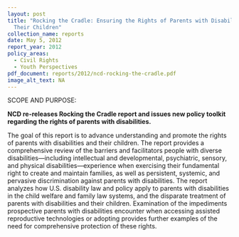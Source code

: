 ```yaml
---
layout: post
title: "Rocking the Cradle: Ensuring the Rights of Parents with Disabilities and
  Their Children"
collection_name: reports
date: May 5, 2012
report_year: 2012
policy_areas:
  - Civil Rights
  - Youth Perspectives
pdf_document: reports/2012/ncd-rocking-the-cradle.pdf
image_alt_text: NA
---
```

SCOPE AND PURPOSE:

**NCD re-releases Rocking the Cradle report and issues new policy toolkit regarding the rights of parents with disabilities.**

The goal of this report is to advance understanding and promote the rights of parents with disabilities and their children. The report provides a comprehensive review of the barriers and facilitators people with diverse disabilities—including intellectual and developmental, psychiatric, sensory, and physical disabilities—experience when exercising their fundamental right to create and maintain families, as well as persistent, systemic, and pervasive discrimination against parents with disabilities. The report analyzes how U.S. disability law and policy apply to parents with disabilities in the child welfare and family law systems, and the disparate treatment of parents with disabilities and their children. Examination of the impediments prospective parents with disabilities encounter when accessing assisted reproductive technologies or adopting provides further examples of the need for comprehensive protection of these rights.